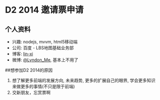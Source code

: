# D2 2014 邀请票申请
## 个人资料

* 兴趣: nodejs, mvvm, html5移动端
* 公司: 百度 - LBS地图基础业务部
* 博客: [lin-xi](http://lin-xi.github.io/)
* 微博: [@Lyndon_Me](http://weibo.com/u/3238172370), 基本上不用了


##想参加D2 2014的原因
1. 想了解更多前端的发展方向, 未来趋势, 更多的扩展自己的眼界, 学会更多知识来做更多的事情(不只是限于前端)
2. 交新朋友，忘赏票啊
